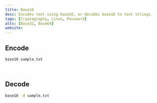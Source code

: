 ```yaml
---
title: Base16
desc: Encodes text using base16, or decodes base16 to text strings.
tags: [Cryptography, Linux, Password]
alts: [Base32, Base64]
website:
---
```


## Encode

```sh
base16 sample.txt
```

<br />

## Decode

```sh
base16 -d sample.txt
```